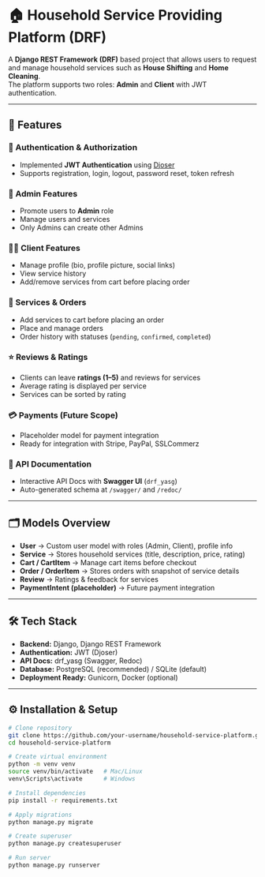 # 🏠 Household Service Providing Platform (DRF)

A **Django REST Framework (DRF)** based project that allows users to request and manage household services such as **House Shifting** and **Home Cleaning**.  
The platform supports two roles: **Admin** and **Client** with JWT authentication.  

---

## 🚀 Features

### 🔑 Authentication & Authorization
- Implemented **JWT Authentication** using [Djoser](https://djoser.readthedocs.io/)  
- Supports registration, login, logout, password reset, token refresh  

### 👑 Admin Features
- Promote users to **Admin** role  
- Manage users and services  
- Only Admins can create other Admins  

### 🙍‍♂️ Client Features
- Manage profile (bio, profile picture, social links)  
- View service history  
- Add/remove services from cart before placing order  

### 🛒 Services & Orders
- Add services to cart before placing an order  
- Place and manage orders  
- Order history with statuses (`pending`, `confirmed`, `completed`)  

### ⭐ Reviews & Ratings
- Clients can leave **ratings (1–5)** and reviews for services  
- Average rating is displayed per service  
- Services can be sorted by rating  

### 💳 Payments (Future Scope)
- Placeholder model for payment integration  
- Ready for integration with Stripe, PayPal, SSLCommerz  

### 📖 API Documentation
- Interactive API Docs with **Swagger UI** (`drf_yasg`)  
- Auto-generated schema at `/swagger/` and `/redoc/`  

---

## 🗂 Models Overview

- **User** → Custom user model with roles (Admin, Client), profile info  
- **Service** → Stores household services (title, description, price, rating)  
- **Cart / CartItem** → Manage cart items before checkout  
- **Order / OrderItem** → Stores orders with snapshot of service details  
- **Review** → Ratings & feedback for services  
- **PaymentIntent (placeholder)** → Future payment integration  

---

## 🛠 Tech Stack

- **Backend:** Django, Django REST Framework  
- **Authentication:** JWT (Djoser)  
- **API Docs:** drf_yasg (Swagger, Redoc)  
- **Database:** PostgreSQL (recommended) / SQLite (default)  
- **Deployment Ready:** Gunicorn, Docker (optional)  

---

## ⚙️ Installation & Setup

```bash
# Clone repository
git clone https://github.com/your-username/household-service-platform.git
cd household-service-platform

# Create virtual environment
python -m venv venv
source venv/bin/activate   # Mac/Linux
venv\Scripts\activate      # Windows

# Install dependencies
pip install -r requirements.txt

# Apply migrations
python manage.py migrate

# Create superuser
python manage.py createsuperuser

# Run server
python manage.py runserver
